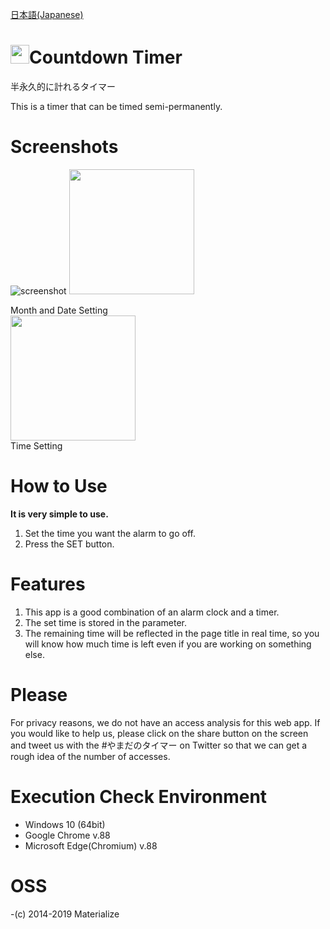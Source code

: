 [日本語(Japanese)](README_ja.md)
# <img src="/fabicon/fabicon.ico" width="30px">Countdown Timer
半永久的に計れるタイマー

This is a timer that can be timed semi-permanently.
# Screenshots
![screenshot](https://user-images.githubusercontent.com/75155258/108706967-c0f54680-7552-11eb-95c8-930a069b5dc1.png)
<img src="https://user-images.githubusercontent.com/75155258/109407250-9546e600-79c2-11eb-8d21-54b11916e1bc.png" width ="200px"><figcaption>Month and Date Setting</figcaption>
<img src="https://user-images.githubusercontent.com/75155258/109407251-9aa43080-79c2-11eb-94db-5a62b3340ca0.png" width ="200px"><figcaption>Time Setting</figcaption>
# How to Use
**It is very simple to use.**  
1. Set the time you want the alarm to go off.
2. Press the SET button.
# Features
1. This app is a good combination of an alarm clock and a timer.
2. The set time is stored in the parameter.
3. The remaining time will be reflected in the page title in real time, so you will know how much time is left even if you are working on something else.
# Please
For privacy reasons, we do not have an access analysis for this web app. If you would like to help us, please click on the share button on the screen and tweet us with the #やまだのタイマー on Twitter so that we can get a rough idea of the number of accesses.
# Execution Check Environment
- Windows 10 (64bit)
- Google Chrome v.88
- Microsoft Edge(Chromium) v.88
# OSS
-(c) 2014-2019 Materialize
